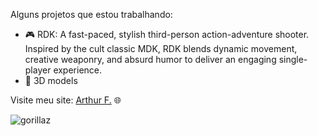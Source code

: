 Alguns projetos que estou trabalhando:
  - 🎮 RDK: A fast-paced, stylish third-person action-adventure shooter. Inspired by the cult classic MDK, RDK blends dynamic movement, creative weaponry, and absurd humor to deliver an engaging single-player experience.
  - 🐍 3D models

Visite meu site: [Arthur F.](https://artwafam.github.io/ArthurFernandes/index.html) 🌐

<img src="https://github.com/artwafam/artwafam/blob/main/giphy-downsized-large.gif" alt="gorillaz">
<!--
**artwafam/artwafam** is a ✨ _special_ ✨ repository because its `README.md` (this file) appears on your GitHub profile.

Here are some ideas to get you started:

- 🔭 I’m currently working on ...
- 🌱 I’m currently learning ...
- 👯 I’m looking to collaborate on ...
- 🤔 I’m looking for help with ...
- 💬 Ask me about ...
- 📫 How to reach me: ...
- 😄 Pronouns: ...
- ⚡ Fun fact: ...
-->

